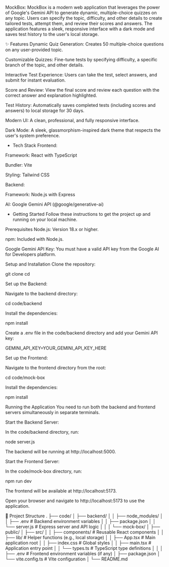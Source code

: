 MockBox: 
MockBox is a modern web application that leverages the power of Google's Gemini API to generate dynamic, multiple-choice quizzes on any topic. Users can specify the topic, difficulty, and other details to create tailored tests, attempt them, and review their scores and answers. The application features a sleek, responsive interface with a dark mode and saves test history to the user's local storage.

✨ Features
Dynamic Quiz Generation: Creates 50 multiple-choice questions on any user-provided topic.

Customizable Quizzes: Fine-tune tests by specifying difficulty, a specific branch of the topic, and other details.

Interactive Test Experience: Users can take the test, select answers, and submit for instant evaluation.

Score and Review: View the final score and review each question with the correct answer and explanation highlighted.

Test History: Automatically saves completed tests (including scores and answers) to local storage for 30 days.

Modern UI: A clean, professional, and fully responsive interface.

Dark Mode: A sleek, glassmorphism-inspired dark theme that respects the user's system preference.

- Tech Stack
Frontend:

Framework: React with TypeScript

Bundler: Vite

Styling: Tailwind CSS

Backend:

Framework: Node.js with Express

AI: Google Gemini API (@google/generative-ai)

- Getting Started
Follow these instructions to get the project up and running on your local machine.

Prerequisites
Node.js: Version 18.x or higher.

npm: Included with Node.js.

Google Gemini API Key: You must have a valid API key from the Google AI for Developers platform.

Setup and Installation
Clone the repository:

git clone <your-repository-url>
cd <your-project-directory>

Set up the Backend:

Navigate to the backend directory:

cd code/backend

Install the dependencies:

npm install

Create a .env file in the code/backend directory and add your Gemini API key:

GEMINI_API_KEY=YOUR_GEMINI_API_KEY_HERE

Set up the Frontend:

Navigate to the frontend directory from the root:

cd code/mock-box

Install the dependencies:

npm install

Running the Application
You need to run both the backend and frontend servers simultaneously in separate terminals.

Start the Backend Server:

In the code/backend directory, run:

node server.js

The backend will be running at http://localhost:5000.

Start the Frontend Server:

In the code/mock-box directory, run:

npm run dev

The frontend will be available at http://localhost:5173.

Open your browser and navigate to http://localhost:5173 to use the application.

📁 Project Structure
.
├── code/
│   ├── backend/
│   │   ├── node_modules/
│   │   ├── .env            # Backend environment variables
│   │   ├── package.json
│   │   └── server.js       # Express server and API logic
│   │
│   └── mock-box/
│       ├── public/
│       ├── src/
│       │   ├── components/ # Reusable React components
│       │   ├── lib/        # Helper functions (e.g., local storage)
│       │   ├── App.tsx     # Main application root
│       │   ├── index.css   # Global styles
│       │   ├── main.tsx    # Application entry point
│       │   └── types.ts    # TypeScript type definitions
│       │
│       ├── .env            # Frontend environment variables (if any)
│       ├── package.json
│       └── vite.config.ts  # Vite configuration
│
└── README.md
